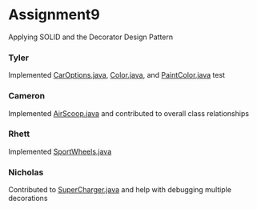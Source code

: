 # Assignment9
Applying SOLID and the Decorator Design Pattern

### Tyler 
Implemented [CarOptions.java](https://github.com/cs3398-betazoid-betamales/Assignment9/blob/master/src/carcraft/CarOptions.java), [Color.java](https://github.com/cs3398-betazoid-betamales/Assignment9/blob/master/src/carcraft/Color.java), and [PaintColor.java](https://github.com/cs3398-betazoid-betamales/Assignment9/blob/master/src/carcraft/Color.java) 
test

### Cameron
Implemented [AirScoop.java](https://github.com/cs3398-betazoid-betamales/Assignment9/blob/master/src/carcraft/AirScoop.java) and contributed to overall class relationships

### Rhett
Implemented [SportWheels.java](https://github.com/cs3398-betazoid-betamales/Assignment9/blob/master/src/carcraft/SportWheels.java)

### Nicholas 
Contributed to [SuperCharger.java](https://github.com/cs3398-betazoid-betamales/Assignment9/blob/master/src/carcraft/SuperCharger.java) and help with debugging multiple decorations
